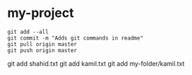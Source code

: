 # my-project


```
git add --all
git commit -m "Adds git commands in readme"
git pull origin master
git push origin master
```


git add shahid.txt
git add kamil.txt
git add my-folder/kamil.txt